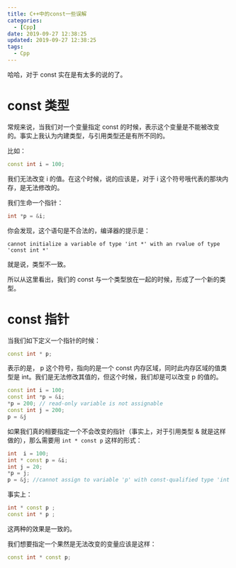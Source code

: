 ```yaml
---
title: C++中的const一些误解
categories:
  - [Cpp]
date: 2019-09-27 12:38:25
updated: 2019-09-27 12:38:25
tags: 
  - Cpp
---
```


哈哈，对于 const 实在是有太多的说的了。

<!--more-->

# const 类型

常规来说，当我们对一个变量指定 const 的时候，表示这个变量是不能被改变的。事实上我认为内建类型，与引用类型还是有所不同的。

比如：

```cpp
const int i = 100;
```

我们无法改变 i 的值。在这个时候，说的应该是，对于 i 这个符号哦代表的那块内存，是无法修改的。

我们生命一个指针：

```cpp
int *p = &i;
```

你会发现，这个语句是不合法的，编译器的提示是：

```
cannot initialize a variable of type 'int *' with an rvalue of type 'const int *'
```

 就是说，类型不一致。

所以从这里看出，我们的 const 与一个类型放在一起的时候，形成了一个新的类型。



# const 指针

当我们如下定义一个指针的时候：

```cpp
const int * p;
```

表示的是， p 这个符号，指向的是一个 const 内存区域，同时此内存区域的值类型是 int。我们是无法修改其值的，但这个时候，我们却是可以改变 p 的值的。

```cpp
const int i = 100;
const int *p = &i;
*p = 200; // read-only variable is not assignable
const int j = 200;
p = &j
```

如果我们真的相要指定一个不会改变的指针（事实上，对于引用类型  & 就是这样做的），那么需要用 `int * const p` 这样的形式：

```cpp
int  i = 100;
int * const p = &i;
int j = 20;
*p = j;
p = &j; //cannot assign to variable 'p' with const-qualified type 'int *const'
```



事实上：

```cpp
int * const p ;
const int * p ;
```

这两种的效果是一致的。

我们想要指定一个果然是无法改变的变量应该是这样：

```cpp
const int * const p;
```


